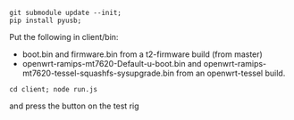 ```
git submodule update --init;
pip install pyusb;
```

Put the following in client/bin:

* boot.bin and firmware.bin from a t2-firmware build (from master)
* openwrt-ramips-mt7620-Default-u-boot.bin and openwrt-ramips-mt7620-tessel-squashfs-sysupgrade.bin from an openwrt-tessel build.

```
cd client; node run.js
```
and press the button on the test rig
